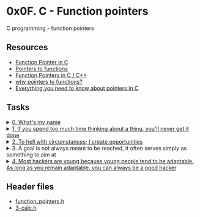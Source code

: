 # 0x0F. C - Function pointers

C programming - function pointers

## Resources

- [Function Pointer in C](https://intranet.alxswe.com/rltoken/yt8Q9jxzT_gyRAvnNkAgkw)
- [Pointers to functions](https://intranet.alxswe.com/rltoken/wP-yWvo9IqbcQsywMmh_iQ)
- [Function Pointers in C / C++](https://intranet.alxswe.com/rltoken/dAN27S1yyBPeBa8RGfvPNA)
- [why pointers to functions?](https://intranet.alxswe.com/rltoken/1vvWpH9Ux8axOLc9jPWcMw)
- [Everything you need to know about pointers in C](https://intranet.alxswe.com/rltoken/G_0lQzs4LAd1e5tKhNMPiw)

## Tasks

<details>
  <summary><a href="./0-print_name.c">0. What's my name</a></summary>
  
  ![image](https://github.com/Shugo52/alx-low_level_programming/assets/87946002/cec57635-435f-472b-95fb-d82b043abbea)

</details>

<details>
  <summary><a href="./1-array_iterator.c">1. If you spend too much time thinking about a thing, you'll never get it done</a></summary>
  
  ![Screenshot from 2023-05-17 10-16-53](https://github.com/Shugo52/alx-low_level_programming/assets/87946002/091090e9-f465-4623-ab6f-8fbe30628d18)

</details>

<details>
  <summary><a href="./2-int_index.c">2. To hell with circumstances; I create opportunities</a></summary>
  
  ![image](https://github.com/Shugo52/alx-low_level_programming/assets/87946002/cdf3f285-911c-4d8e-9777-59158369d2a6)

</details>

<details>
  <summary>3. A goal is not always meant to be reached, it often serves simply as something to aim at</summary>
  
  <a href="./3-main.c">3-main.c</a>
  
  <a href="./3-op_functions.c">3-op_functions.c</a>
  
  <a href="./3-get_op_func.c">3-get_op_func.c</a>
  
  ![image](https://github.com/Shugo52/alx-low_level_programming/assets/87946002/c2d4ff0a-5273-4bba-9d36-74ae4a89f26a)

</details>

<details>
  <summary><a href="./100-main_opcodes.c">4. Most hackers are young because young people tend to be adaptable. As long as you remain adaptable, you can always be a good hacker</a></summary>
  
  ![image](https://github.com/Shugo52/alx-low_level_programming/assets/87946002/4416f1d7-d819-4ae8-844a-939501c6389f)

</details>

## Header files

  - [function_pointers.h](./function_pointers.h)
  - [3-calc.h](./3-calc.h)
